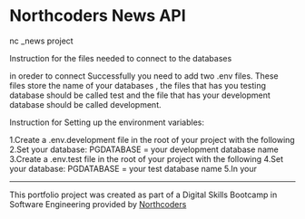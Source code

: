 # Northcoders News API

nc _news project

Instruction for the files needed to connect to the databases

in oreder to connect Successfully you need to add two .env files. These files store the name of your databases , the files
that has you testing database should be called test and the file that has your development database should be called development.

Instruction for Setting up the environment variables:

1.Create a .env.development file in the root of your project with the following
2.Set your database: PGDATABASE = your development database name
3.Create a .env.test file in the root of your project with the following
4.Set your database: PGDATABASE = your test database name
5.In your 




--- 

This portfolio project was created as part of a Digital Skills Bootcamp in Software Engineering provided by [Northcoders](https://northcoders.com/)
